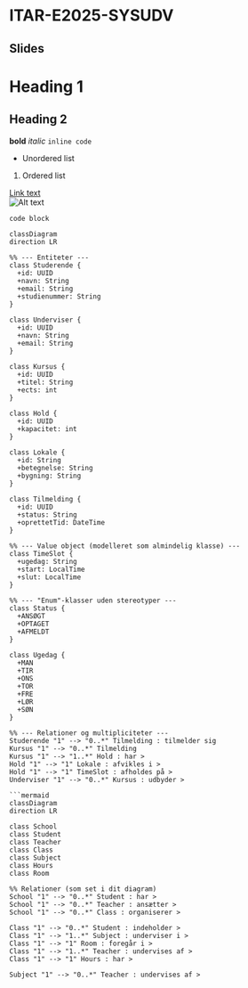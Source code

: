 # ITAR-E2025-SYSUDV


## Slides
# Heading 1
## Heading 2
**bold**  *italic*  `inline code`

- Unordered list
1. Ordered list

[Link text](https://example.com)  
![Alt text](image.png)

```code block```  <!-- or fenced blocks below -->


```mermaid
classDiagram
direction LR

%% --- Entiteter ---
class Studerende {
  +id: UUID
  +navn: String
  +email: String
  +studienummer: String
}

class Underviser {
  +id: UUID
  +navn: String
  +email: String
}

class Kursus {
  +id: UUID
  +titel: String
  +ects: int
}

class Hold {
  +id: UUID
  +kapacitet: int
}

class Lokale {
  +id: String
  +betegnelse: String
  +bygning: String
}

class Tilmelding {
  +id: UUID
  +status: String
  +oprettetTid: DateTime
}

%% --- Value object (modelleret som almindelig klasse) ---
class TimeSlot {
  +ugedag: String
  +start: LocalTime
  +slut: LocalTime
}

%% --- "Enum"-klasser uden stereotyper ---
class Status {
  +ANSØGT
  +OPTAGET
  +AFMELDT
}

class Ugedag {
  +MAN
  +TIR
  +ONS
  +TOR
  +FRE
  +LØR
  +SØN
}

%% --- Relationer og multipliciteter ---
Studerende "1" --> "0..*" Tilmelding : tilmelder sig
Kursus "1" --> "0..*" Tilmelding
Kursus "1" --> "1..*" Hold : har >
Hold "1" --> "1" Lokale : afvikles i >
Hold "1" --> "1" TimeSlot : afholdes på >
Underviser "1" --> "0..*" Kursus : udbyder >

```mermaid
classDiagram
direction LR

class School
class Student
class Teacher
class Class
class Subject
class Hours
class Room

%% Relationer (som set i dit diagram)
School "1" --> "0..*" Student : har >
School "1" --> "0..*" Teacher : ansætter >
School "1" --> "0..*" Class : organiserer >

Class "1" --> "0..*" Student : indeholder >
Class "1" --> "1..*" Subject : underviser i >
Class "1" --> "1" Room : foregår i >
Class "1" --> "1..*" Teacher : undervises af >
Class "1" --> "1" Hours : har >

Subject "1" --> "0..*" Teacher : undervises af >


